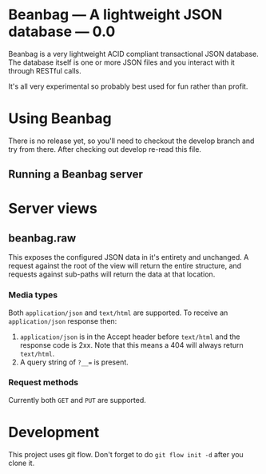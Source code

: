 # Beanbag — A lightweight JSON database — 0.0 #

Beanbag is a very lightweight ACID compliant transactional JSON database. The database itself is one or more JSON files and you interact with it through RESTful calls.

It's all very experimental so probably best used for fun rather than profit.

# Using Beanbag #

There is no release yet, so you'll need to checkout the develop branch and try from there. After checking out develop re-read this file.

## Running a Beanbag server ##


# Server views #

## beanbag.raw ##

This exposes the configured JSON data in it's entirety and unchanged. A request against the root of the view will return the entire structure, and requests against sub-paths will return the data at that location.

### Media types ###

Both `application/json` and `text/html` are supported. To receive an `application/json` response then:

1. `application/json` is in the Accept header before `text/html` and the response code is 2xx. Note that this means a 404 will always return `text/html`.
2. A query string of `?__=` is present.

### Request methods ###

Currently both `GET` and `PUT` are supported.


# Development #

This project uses git flow. Don't forget to do `git flow init -d` after you clone it.

